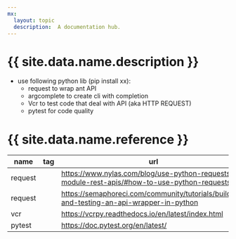 ```yaml
---
mx:
  layout: topic
  description:  A documentation hub.
---
```


# {{ site.data.name.description }}

- use following python lib (pip install xx): 
  - request     to wrap ant API
  - argcomplete to create cli with completion
  - Vcr         to test code that deal with API (aka HTTP REQUEST)
  - pytest for code quality

# {{ site.data.name.reference }}
|name|tag|url|
|-|-|-|
|request||https://www.nylas.com/blog/use-python-requests-module-rest-apis/#how-to-use-python-requests
|request||https://semaphoreci.com/community/tutorials/building-and-testing-an-api-wrapper-in-python
|vcr||https://vcrpy.readthedocs.io/en/latest/index.html
|pytest||https://doc.pytest.org/en/latest/
